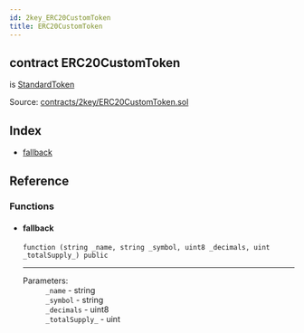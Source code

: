 ```yaml
---
id: 2key_ERC20CustomToken
title: ERC20CustomToken
---
```


<div class="contract-doc"><div class="contract"><h2 class="contract-header"><span class="contract-kind">contract</span> ERC20CustomToken</h2><p class="base-contracts"><span>is</span> <a href="openzeppelin-solidity_contracts_token_ERC20_StandardToken.html">StandardToken</a></p><div class="source">Source: <a href="https://github.com/2keynet/web3-alpha/blob/v0.0.3/contracts/2key/ERC20CustomToken.sol" target="_blank">contracts/2key/ERC20CustomToken.sol</a></div></div><div class="index"><h2>Index</h2><ul><li><a href="2key_ERC20CustomToken.html#">fallback</a></li></ul></div><div class="reference"><h2>Reference</h2><div class="functions"><h3>Functions</h3><ul><li><div class="item function"><span id="fallback" class="anchor-marker"></span><h4 class="name">fallback</h4><div class="body"><code class="signature">function <strong></strong><span>(string _name, string _symbol, uint8 _decimals, uint _totalSupply_) </span><span>public </span></code><hr/><dl><dt><span class="label-parameters">Parameters:</span></dt><dd><div><code>_name</code> - string</div><div><code>_symbol</code> - string</div><div><code>_decimals</code> - uint8</div><div><code>_totalSupply_</code> - uint</div></dd></dl></div></div></li></ul></div></div></div>
